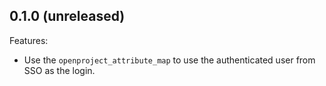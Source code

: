 ## 0.1.0 (unreleased)

Features:


  - Use the `openproject_attribute_map` to use the authenticated user from SSO as the login.